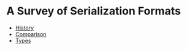 # A Survey of Serialization Formats

* [History](./history.md)
* [Comparison](./comparison.md)
* [Types](./types.md)